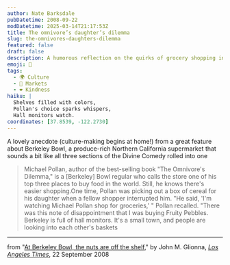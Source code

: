 ```yaml
---
author: Nate Barksdale
pubDatetime: 2008-09-22
modDatetime: 2025-03-14T21:17:53Z
title: The omnivore’s daughter’s dilemma
slug: the-omnivores-daughters-dilemma
featured: false
draft: false
description: A humorous reflection on the quirks of grocery shopping in Berkeley Bowl from Michael Pollan.
emoji: 🛒
tags:
  - 🌍 Culture
  - 🏪 Markets
  - ❤️ Kindness
haiku: |
  Shelves filled with colors,  
  Pollan's choice sparks whispers,  
  Hall monitors watch.
coordinates: [37.8539, -122.2730]
---
```


A lovely anecdote (culture-making begins at home!) from a great feature about Berkeley Bowl, a produce-rich Northern California supermarket that sounds a bit like all three sections of the Divine Comedy rolled into one

> Michael Pollan, author of the best-selling book "The Omnivore's Dilemma," is a [Berkeley] Bowl regular who calls the store one of his top three places to buy food in the world. Still, he knows there's easier shopping.One time, Pollan was picking out a box of cereal for his daughter when a fellow shopper interrupted him. "He said, 'I'm watching Michael Pollan shop for groceries,' " Pollan recalled. "There was this note of disappointment that I was buying Fruity Pebbles. Berkeley is full of hall monitors. It's a small town, and people are looking into each other's baskets

---

from "[At Berkeley Bowl, the nuts are off the shelf](http://web.archive.org/web/20081019071409/http://www.latimes.com:80/news/local/la-me-bowl22-2008sep22,0,5955581.story?page=2)," by John M. Glionna, [_Los Angeles Times_](http://web.archive.org/web/20081019071409/http://www.latimes.com:80/news/local/la-me-bowl22-2008sep22,0,5955581.story?page=2), 22 September 2008
